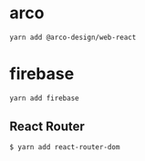 # arco
```bash
yarn add @arco-design/web-react
```

# firebase
```bash
yarn add firebase
```

## React Router
```bash
$ yarn add react-router-dom
```